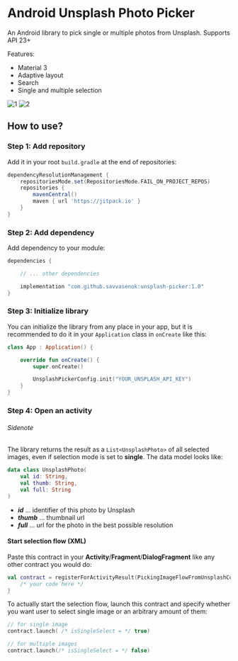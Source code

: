# Android Unsplash Photo Picker

An Android library to pick single or multiple photos from Unsplash. Supports API 23+

Features:
+ Material 3
+ Adaptive layout
+ Search
+ Single and multiple selection

![1](https://github.com/savvasenok/unsplash-picker/assets/31893797/1628465e-28b1-435d-91ef-ee2223ea87a0)
![2](https://github.com/savvasenok/unsplash-picker/assets/31893797/3791ee0c-851f-40f8-9919-fa10f3c35f81)

## How to use?
### Step 1: Add repository
Add it in your root `build.gradle` at the end of repositories:
```gradle
dependencyResolutionManagement {
    repositoriesMode.set(RepositoriesMode.FAIL_ON_PROJECT_REPOS)
    repositories {
        mavenCentral()
        maven { url 'https://jitpack.io' }
    }
}
```
### Step 2: Add dependency
Add dependency to your module:
``` gradle
dependencies {

    // ... other dependencies

    implementation "com.github.savvasenok:unsplash-picker:1.0"
}
```
### Step 3: Initialize library
You can initialize the library from any place in your app, but it is recommended to do it in your `Application` class in `onCreate` like this:
```kotlin
class App : Application() {  

    override fun onCreate() {  
        super.onCreate()

        UnsplashPickerConfig.init("YOUR_UNSPLASH_API_KEY") 
    }
}
```
### Step 4: Open an activity
###### *Sidenote*
The library returns the result as a `List<UnsplashPhoto>` of all selected images, even if selection mode is set to **single**. The data model looks like:
```kotlin
data class UnsplashPhoto(  
    val id: String,  
    val thumb: String,  
    val full: String  
)
```
+ ***id*** ... identifier of this photo by Unsplash
+ ***thumb*** ... thumbnail url
+ ***full*** ... url for the photo in the best possible resolution
#### Start selection flow (XML)
Paste this contract in your **Activity**/**Fragment**/**DialogFragment** like any other contract you would do:
```kotlin
val contract = registerForActivityResult(PickingImageFlowFromUnsplashContract()) { unsplashPhotos ->
    /* your code here */ 
}
```

To actually start the selection flow, launch this contract and specify whether you want user to select single image or an arbitrary amount of them:
```kotlin
// for single image
contract.launch( /* isSingleSelect = */ true)

// for multiple images
contract.launch(/* isSingleSelect = */ false)
```

